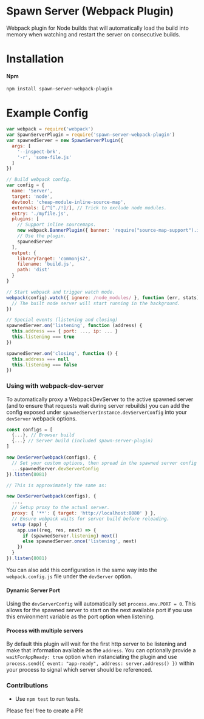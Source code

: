 # Spawn Server (Webpack Plugin)
Webpack plugin for Node builds that will automatically load the build into memory when watching and restart the server on consecutive builds.

# Installation

#### Npm
```console
npm install spawn-server-webpack-plugin
```

# Example Config
```javascript
var webpack = require('webpack')
var SpawnServerPlugin = require('spawn-server-webpack-plugin')
var spawnedServer = new SpawnServerPlugin({
  args: [
    '--inspect-brk',
    '-r', 'some-file.js'
  ]
})

// Build webpack config.
var config = {
  name: 'Server',
  target: 'node',
  devtool: 'cheap-module-inline-source-map',
  externals: [/^[^./!]/], // Trick to exclude node modules.
  entry: './myfile.js',
  plugins: [
    // Support inline sourcemaps.
    new webpack.BannerPlugin({ banner: 'require("source-map-support").install({ hookRequire: true })', raw: true }),
    // Use the plugin.
    spawnedServer
  ],
  output: {
    libraryTarget: 'commonjs2',
    filename: 'build.js',
    path: 'dist'
  }
}

// Start webpack and trigger watch mode.
webpack(config).watch({ ignore: /node_modules/ }, function (err, stats) {
  // The built node server will start running in the background.
})

// Special events (listening and closing)
spawnedServer.on('listening', function (address) {
  this.address === { port: ..., ip: ... }
  this.listening === true
})

spawnedServer.on('closing', function () {
  this.address === null
  this.listening === false
})
```

### Using with webpack-dev-server

To automatically proxy a WebpackDevServer to the active spawned server (and to ensure that requests wait during server rebuilds) you can add the config exposed under `spawnedServerInstance.devServerConfig` into your `devServer` webpack options.

```js
const configs = [
  {...}, // Browser build
  {...} // Server build (included spawn-server-plugin)
]

new DevServer(webpack(configs), {
  // Set your custom options, then spread in the spawned server config
  ...spawnedServer.devServerConfig
}).listen(8081)

// This is approximately the same as:

new DevServer(webpack(configs), {
  ...,
  // Setup proxy to the actual server.
  proxy: { '**': { target: 'http://localhost:8080' } },
  // Ensure webpack waits for server build before reloading.
  setup (app) {
    app.use((req, res, next) => {
      if (spawnedServer.listening) next()
      else spawnedServer.once('listening', next)
    })
  }
}).listen(8081)
```

You can also add this configuration in the same way into the `webpack.config.js` file under the `devServer` option.

#### Dynamic Server Port
Using the `devServerConfig` will automatically set `process.env.PORT = 0`. This allows for the spawned server to start on the next available port if you use this environment variable as the port option when listening.

#### Process with multiple servers
By default this plugin will wait for the first http server to be listening and make that information available as the `address`. You can optionally provide a `waitForAppReady: true` option when instanciating the plugin and use `process.send({ event: "app-ready", address: server.address() })` within your process to signal which server should be referenced.

### Contributions

* Use `npm test` to run tests.

Please feel free to create a PR!
